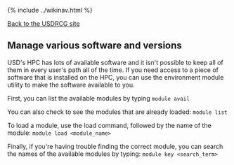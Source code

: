 {% include ../wikinav.html %}


[Back to the USDRCG site](http://usdrcg.github.io/index.html)

## Manage various software and versions

USD's HPC has lots of available software and it isn't possible to keep all of them in every user's path all of the time. If you need access to a piece of software that is installed on the HPC, you can use the environment module utility to make the software available to you.

First, you can list the available modules by typing `module avail`

You can also check to see the modules that are already loaded: `module list`

To load a module, use the load command, followed by the name of the module: `module load <module_name>`

Finally, if you're having trouble finding the correct module, you can search the names of the available modules by typing: `module key <search_term>`
